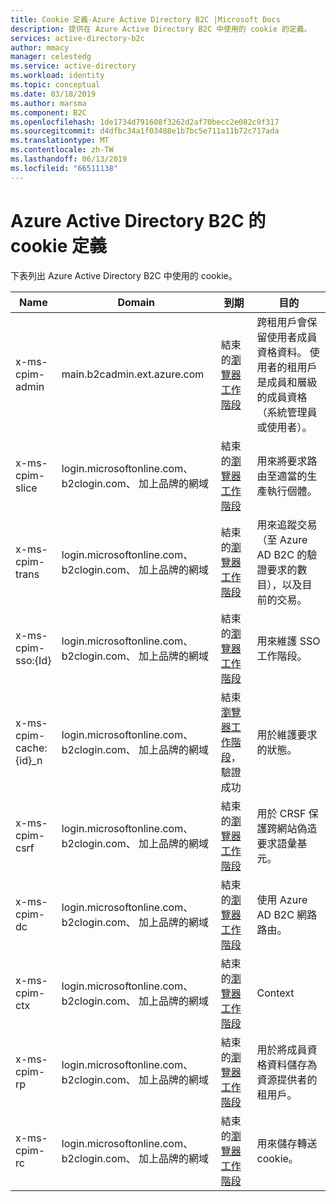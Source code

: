 ```yaml
---
title: Cookie 定義-Azure Active Directory B2C |Microsoft Docs
description: 提供在 Azure Active Directory B2C 中使用的 cookie 的定義。
services: active-directory-b2c
author: mmacy
manager: celestedg
ms.service: active-directory
ms.workload: identity
ms.topic: conceptual
ms.date: 03/18/2019
ms.author: marsma
ms.component: B2C
ms.openlocfilehash: 1de1734d791608f3262d2af70becc2e082c9f317
ms.sourcegitcommit: d4dfbc34a1f03488e1b7bc5e711a11b72c717ada
ms.translationtype: MT
ms.contentlocale: zh-TW
ms.lasthandoff: 06/13/2019
ms.locfileid: "66511138"
---
```

# <a name="cookies-definitions-for-azure-active-directory-b2c"></a>Azure Active Directory B2C 的 cookie 定義

下表列出 Azure Active Directory B2C 中使用的 cookie。

| Name | Domain | 到期 | 目的 |
| ----------- | ------ | -------------------------- | --------- |
| x-ms-cpim-admin | main.b2cadmin.ext.azure.com | 結束的[瀏覽器工作階段](active-directory-b2c-token-session-sso.md) | 跨租用戶會保留使用者成員資格資料。 使用者的租用戶是成員和層級的成員資格 （系統管理員或使用者）。 |
| x-ms-cpim-slice | login.microsoftonline.com、 b2clogin.com、 加上品牌的網域 | 結束的[瀏覽器工作階段](active-directory-b2c-token-session-sso.md) | 用來將要求路由至適當的生產執行個體。 |
| x-ms-cpim-trans | login.microsoftonline.com、 b2clogin.com、 加上品牌的網域 | 結束的[瀏覽器工作階段](active-directory-b2c-token-session-sso.md) | 用來追蹤交易 （至 Azure AD B2C 的驗證要求的數目），以及目前的交易。 |
| x-ms-cpim-sso:{Id} | login.microsoftonline.com、 b2clogin.com、 加上品牌的網域 | 結束的[瀏覽器工作階段](active-directory-b2c-token-session-sso.md) | 用來維護 SSO 工作階段。 |
| x-ms-cpim-cache:{id}_n | login.microsoftonline.com、 b2clogin.com、 加上品牌的網域 | 結束[瀏覽器工作階段](active-directory-b2c-token-session-sso.md)，驗證成功 | 用於維護要求的狀態。 |
| x-ms-cpim-csrf | login.microsoftonline.com、 b2clogin.com、 加上品牌的網域 | 結束的[瀏覽器工作階段](active-directory-b2c-token-session-sso.md) | 用於 CRSF 保護跨網站偽造要求語彙基元。 |
| x-ms-cpim-dc | login.microsoftonline.com、 b2clogin.com、 加上品牌的網域 | 結束的[瀏覽器工作階段](active-directory-b2c-token-session-sso.md) | 使用 Azure AD B2C 網路路由。 |
| x-ms-cpim-ctx | login.microsoftonline.com、 b2clogin.com、 加上品牌的網域 | 結束的[瀏覽器工作階段](active-directory-b2c-token-session-sso.md) | Context |
| x-ms-cpim-rp | login.microsoftonline.com、 b2clogin.com、 加上品牌的網域 | 結束的[瀏覽器工作階段](active-directory-b2c-token-session-sso.md) | 用於將成員資格資料儲存為資源提供者的租用戶。 |
| x-ms-cpim-rc | login.microsoftonline.com、 b2clogin.com、 加上品牌的網域 | 結束的[瀏覽器工作階段](active-directory-b2c-token-session-sso.md) | 用來儲存轉送 cookie。 |

